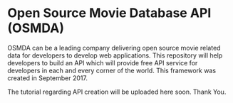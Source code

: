 # Open Source Movie Database API (OSMDA)
OSMDA can be a leading company delivering open source movie related data for developers to develop web applications. This repository will help developers to build an API which will provide free API service for developers in each and every corner of the world. This framework was created in September 2017.

The tutorial regarding API creation will be uploaded here soon. Thank You.
